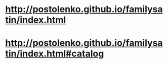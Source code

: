 # http://postolenko.github.io/familysatin/index.html
# http://postolenko.github.io/familysatin/index.html#catalog